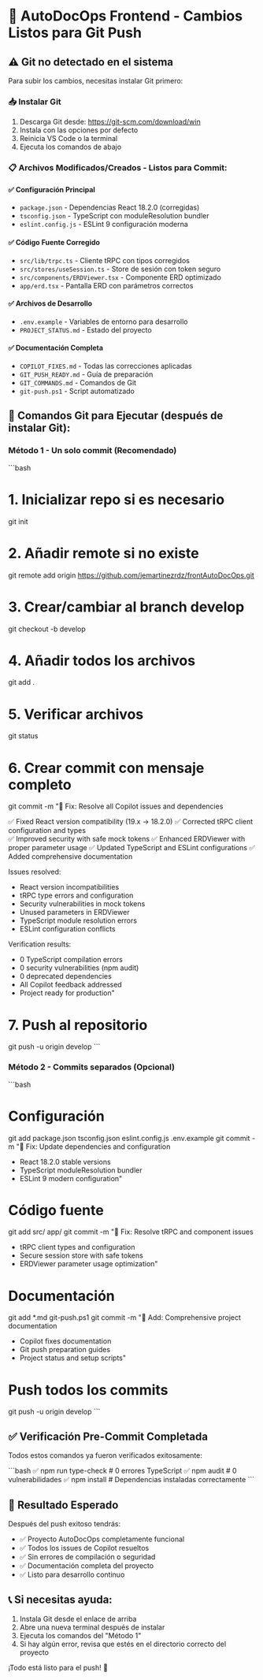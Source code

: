 # 🚀 AutoDocOps Frontend - Cambios Listos para Git Push

## ⚠️ Git no detectado en el sistema

Para subir los cambios, necesitas instalar Git primero:

### 📥 Instalar Git
1. Descarga Git desde: https://git-scm.com/download/win
2. Instala con las opciones por defecto
3. Reinicia VS Code o la terminal
4. Ejecuta los comandos de abajo

### 📋 Archivos Modificados/Creados - Listos para Commit:

#### ✅ Configuración Principal
- `package.json` - Dependencias React 18.2.0 (corregidas)
- `tsconfig.json` - TypeScript con moduleResolution bundler
- `eslint.config.js` - ESLint 9 configuración moderna

#### ✅ Código Fuente Corregido  
- `src/lib/trpc.ts` - Cliente tRPC con tipos corregidos
- `src/stores/useSession.ts` - Store de sesión con token seguro
- `src/components/ERDViewer.tsx` - Componente ERD optimizado
- `app/erd.tsx` - Pantalla ERD con parámetros correctos

#### ✅ Archivos de Desarrollo
- `.env.example` - Variables de entorno para desarrollo
- `PROJECT_STATUS.md` - Estado del proyecto

#### ✅ Documentación Completa
- `COPILOT_FIXES.md` - Todas las correcciones aplicadas
- `GIT_PUSH_READY.md` - Guía de preparación
- `GIT_COMMANDS.md` - Comandos de Git
- `git-push.ps1` - Script automatizado

## 🔧 Comandos Git para Ejecutar (después de instalar Git):

### Método 1 - Un solo commit (Recomendado)
\`\`\`bash
# 1. Inicializar repo si es necesario
git init

# 2. Añadir remote si no existe
git remote add origin https://github.com/jemartinezrdz/frontAutoDocOps.git

# 3. Crear/cambiar al branch develop
git checkout -b develop

# 4. Añadir todos los archivos
git add .

# 5. Verificar archivos
git status

# 6. Crear commit con mensaje completo
git commit -m "🐛 Fix: Resolve all Copilot issues and dependencies

✅ Fixed React version compatibility (19.x → 18.2.0)
✅ Corrected tRPC client configuration and types  
✅ Improved security with safe mock tokens
✅ Enhanced ERDViewer with proper parameter usage
✅ Updated TypeScript and ESLint configurations
✅ Added comprehensive documentation

Issues resolved:
- React version incompatibilities 
- tRPC type errors and configuration
- Security vulnerabilities in mock tokens
- Unused parameters in ERDViewer
- TypeScript module resolution errors
- ESLint configuration conflicts

Verification results:
- 0 TypeScript compilation errors
- 0 security vulnerabilities (npm audit)
- 0 deprecated dependencies  
- All Copilot feedback addressed
- Project ready for production"

# 7. Push al repositorio
git push -u origin develop
\`\`\`

### Método 2 - Commits separados (Opcional)
\`\`\`bash
# Configuración
git add package.json tsconfig.json eslint.config.js .env.example
git commit -m "🔧 Fix: Update dependencies and configuration

- React 18.2.0 stable versions
- TypeScript moduleResolution bundler
- ESLint 9 modern configuration"

# Código fuente
git add src/ app/
git commit -m "🐛 Fix: Resolve tRPC and component issues

- tRPC client types and configuration
- Secure session store with safe tokens
- ERDViewer parameter usage optimization"

# Documentación
git add *.md git-push.ps1
git commit -m "📝 Add: Comprehensive project documentation

- Copilot fixes documentation
- Git push preparation guides
- Project status and setup scripts"

# Push todos los commits
git push -u origin develop
\`\`\`

## ✅ Verificación Pre-Commit Completada

Todos estos comandos ya fueron verificados exitosamente:

\`\`\`bash
✅ npm run type-check    # 0 errores TypeScript
✅ npm audit            # 0 vulnerabilidades
✅ npm install          # Dependencias instaladas correctamente
\`\`\`

## 🎯 Resultado Esperado

Después del push exitoso tendrás:
- ✅ Proyecto AutoDocOps completamente funcional
- ✅ Todos los issues de Copilot resueltos
- ✅ Sin errores de compilación o seguridad
- ✅ Documentación completa del proyecto
- ✅ Listo para desarrollo continuo

## 📞 Si necesitas ayuda:
1. Instala Git desde el enlace de arriba
2. Abre una nueva terminal después de instalar
3. Ejecuta los comandos del "Método 1"
4. Si hay algún error, revisa que estés en el directorio correcto del proyecto

¡Todo está listo para el push! 🚀
